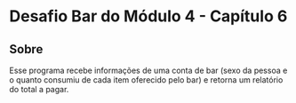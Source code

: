 # Desafio Bar do Módulo 4 - Capítulo 6

## Sobre

Esse programa recebe informações de uma conta de bar (sexo da pessoa e o quanto consumiu de cada item oferecido pelo bar) e retorna um relatório do total a pagar.

